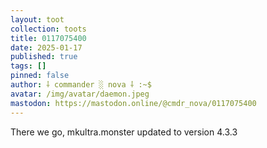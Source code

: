 ```yaml
---
layout: toot
collection: toots
title: 0117075400
date: 2025-01-17
published: true
tags: []
pinned: false
author: ⸸ commander ░ nova ⸸ :~$
avatar: /img/avatar/daemon.jpeg
mastodon: https://mastodon.online/@cmdr_nova/0117075400
---
```


There we go, mkultra.monster updated to version 4.3.3
